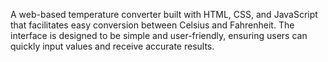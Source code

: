 A web-based temperature converter built with HTML, CSS, and JavaScript that facilitates easy conversion between Celsius and Fahrenheit. The interface is designed to be simple and user-friendly, ensuring users can quickly input values and receive accurate results.
